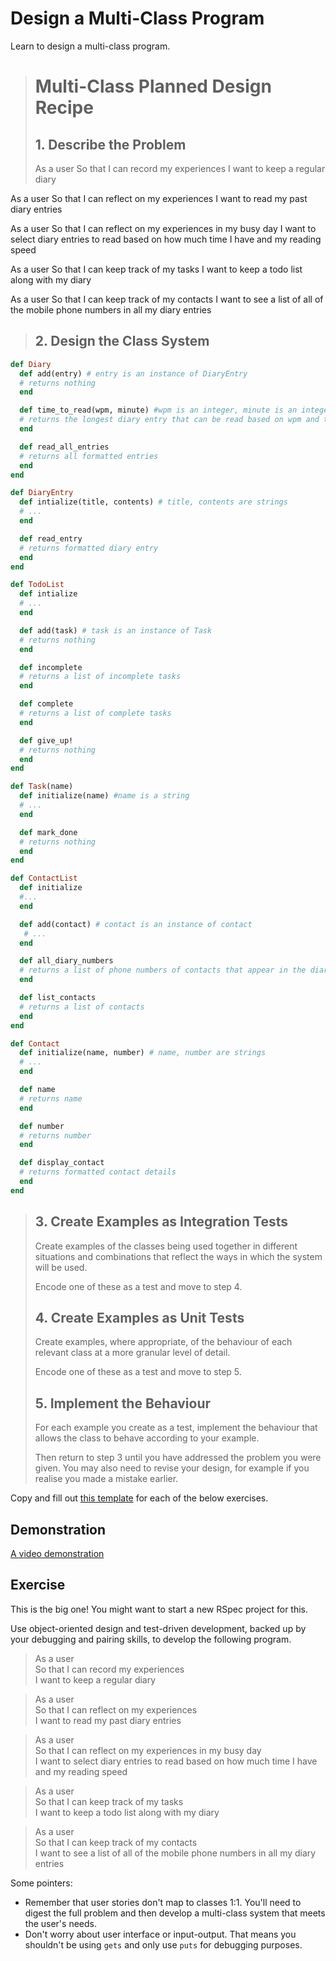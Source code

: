 # Design a Multi-Class Program

Learn to design a multi-class program.

> # Multi-Class Planned Design Recipe
> 
> ## 1. Describe the Problem
> 
> As a user
So that I can record my experiences
I want to keep a regular diary

As a user
So that I can reflect on my experiences
I want to read my past diary entries

As a user
So that I can reflect on my experiences in my busy day
I want to select diary entries to read based on how much time I have and my reading speed

As a user
So that I can keep track of my tasks
I want to keep a todo list along with my diary

As a user
So that I can keep track of my contacts
I want to see a list of all of the mobile phone numbers in all my diary entries
> 
> ## 2. Design the Class System
> 

```ruby
def Diary
  def add(entry) # entry is an instance of DiaryEntry
  # returns nothing
  end

  def time_to_read(wpm, minute) #wpm is an integer, minute is an integer
  # returns the longest diary entry that can be read based on wpm and time
  end

  def read_all_entries
  # returns all formatted entries
  end
end

def DiaryEntry
  def intialize(title, contents) # title, contents are strings
  # ...
  end

  def read_entry
  # returns formatted diary entry
  end
end

def TodoList
  def intialize
  # ...
  end

  def add(task) # task is an instance of Task
  # returns nothing
  end

  def incomplete
  # returns a list of incomplete tasks
  end

  def complete
  # returns a list of complete tasks
  end

  def give_up!
  # returns nothing
  end
end

def Task(name)
  def initialize(name) #name is a string
  # ...
  end

  def mark_done
  # returns nothing
  end
end

def ContactList
  def initialize
  #...
  end

  def add(contact) # contact is an instance of contact
   # ...
  end

  def all_diary_numbers
  # returns a list of phone numbers of contacts that appear in the diary
  end

  def list_contacts
  # returns a list of contacts
  end
end

def Contact
  def initialize(name, number) # name, number are strings
  # ...
  end

  def name
  # returns name
  end

  def number
  # returns number
  end

  def display_contact
  # returns formatted contact details
  end
end
```
> ## 3. Create Examples as Integration Tests
> 
> Create examples of the classes being used together in different situations
> and combinations that reflect the ways in which the system will be used.
> 
> Encode one of these as a test and move to step 4.
> 
> ## 4. Create Examples as Unit Tests
> 
> Create examples, where appropriate, of the behaviour of each relevant class at
> a more granular level of detail.
> 
> Encode one of these as a test and move to step 5.
> 
> ## 5. Implement the Behaviour
> 
> For each example you create as a test, implement the behaviour that allows the
> class to behave according to your example.
> 
> Then return to step 3 until you have addressed the problem you were given. You
> may also need to revise your design, for example if you realise you made a
> mistake earlier.

Copy and fill out [this template](../resources/multi_class_recipe_template.md)
for each of the below exercises.

## Demonstration

[A video demonstration](https://www.youtube.com/watch?v=CkyhW3pNTUY&t=0s)

## Exercise

This is the big one! You might want to start a new RSpec project for this.

Use object-oriented design and test-driven development, backed up by your
debugging and pairing skills, to develop the following program.

> As a user  
> So that I can record my experiences  
> I want to keep a regular diary

> As a user  
> So that I can reflect on my experiences  
> I want to read my past diary entries 

> As a user  
> So that I can reflect on my experiences in my busy day  
> I want to select diary entries to read based on how much time I have and my
> reading speed

> As a user  
> So that I can keep track of my tasks  
> I want to keep a todo list along with my diary

> As a user  
> So that I can keep track of my contacts  
> I want to see a list of all of the mobile phone numbers in all my diary
> entries

Some pointers:

* Remember that user stories don't map to classes 1:1. You'll need to digest the
  full problem and then develop a multi-class system that meets the user's
  needs.
* Don't worry about user interface or input-output. That means you shouldn't be
  using `gets` and only use `puts` for debugging purposes.
